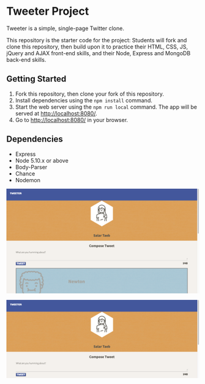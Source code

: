 # Tweeter Project

Tweeter is a simple, single-page Twitter clone.

This repository is the starter code for the project: Students will fork and clone this repository, then build upon it to practice their HTML, CSS, JS, jQuery and AJAX front-end skills, and their Node, Express and MongoDB back-end skills.

## Getting Started

1. Fork this repository, then clone your fork of this repository.
2. Install dependencies using the `npm install` command.
3. Start the web server using the `npm run local` command. The app will be served at <http://localhost:8080/>.
4. Go to <http://localhost:8080/> in your browser.

## Dependencies

- Express
- Node 5.10.x or above
- Body-Parser 
- Chance
- Nodemon


!["Screenshot of tweet header section and compose new tweet box"](https://github.com/marcusalint/tweeter/blob/master/public/images/Header.png?raw=true)

!["Screenshot of tweets section"](https://github.com/marcusalint/tweeter/blob/master/public/images/SubmitTweet.png?raw=true)
